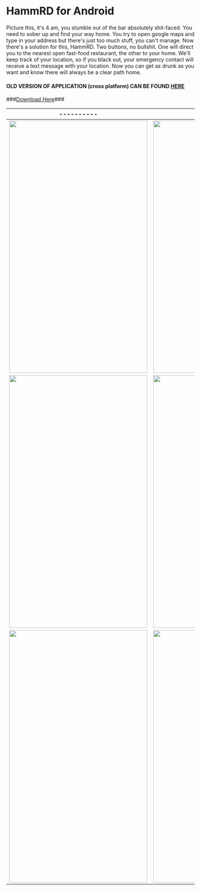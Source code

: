 # HammRD for Android

Picture this, it's 4 am, you stumble out of the bar absolutely shit-faced. You need to sober up and find your way home. You try to open google maps and type in your address but there's just too much stuff, you can't manage. Now there's a solution for this, HammRD. Two buttons, no bullshit. One will direct you to the nearest open fast-food restaurant, the other to your home. We'll keep track of your location, so if you black out, your emergency contact will receive a text message with your location. Now you can get as drunk as you want and know there will always  be a clear path home.

#### OLD VERSION OF APPLICATION (cross platform) CAN BE FOUND [HERE](https://github.com/justin-lu054/hammrd) ####

###[Download Here](https://github.com/justin-lu054/hammrdandroid/releases)###

|----------|----------|
|----------|----------|
|<img src="https://i.imgur.com/ohQFnst.png" width="369" height="674"/>|<img src="https://i.imgur.com/g5CKxeg.png" width="369" height="674"/>|
|<img src="https://i.imgur.com/bbnB3Qe.png" width="369" height="674"/>|<img src="https://i.imgur.com/r9HAN9U.jpg" width="369" height="674"/>|
|<img src="https://i.imgur.com/mvakTkK.png" width="369" height="674"/>|<img src="https://i.imgur.com/iR68Uzl.png" width="369" height="674"/>|








